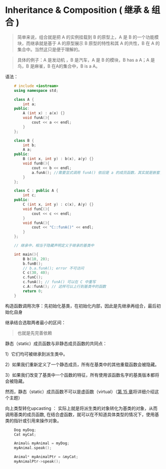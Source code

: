 # Inheritance & Composition ( 继承 & 组合 )

> 简单来说，组合就是把 A 的实例挂载到 B 的原型上，A 是 B 的一个功能模块，而继承就是基于 A 的原型展示 B 原型的特性和其 A 的共性，B 在 A 的集合中。当然这只是便于理解的。

> 具体的例子：A 是发动机 ，B 是汽车，A 是 B 的模块，B has a A；A 是鸟，B 是麻雀，B 在A的集合中，B is a A。

语法：

```cpp
    # include <iostream>
    using namespace std;

    class A {
        int a;
    public:
        A (int x) : a(x) {}
        void funA(){
            cout << a << endl;
        } 
    };

    class B {
        int b;
        A a;
    public:
        B (int x, int y) : b(x), a(y) {}
        void funB(){
            cout << b << endl;
            a.funA(); //需要显式调用 funA() 依旧是 a 的成员函数，其实就是嵌套了一层
        }
    };

    class C : public A {
        int c;
    public:
        C (int x, int y) : c(x), A(y) {}
        void funC(){
            cout << c << endl;
        }
        void funA(){
            cout << "C::funA()" << endl;
        }
    };

    // 继承中，相当于隐藏声明定义于继承的基类中

    int main(){
        B b(10, 20);
        b.funB();
        // b.a.funA(); error 不可访问
        C c(30, 40);
        c.funC();
        c.funA(); // funA() 可以在 C 中重写
        c.A::funA(); // 这样可以上行到基类中的函数
        return 0;
    }
```

构造函数调用次序：先初始化基类，在初始化内部，因此是先继承再组合，最后初始化自身

继承结合选取两者最小的区间：

> 也就是先完善依赖


静态（static）成员函数与非静态成员函数的共同点：

1）它们均可被继承到派生类中。

2）如果我们重新定义了一个静态成员，所有在基类中的其他重载函数会被隐藏。

3）如果我们改变了基类中一个函数的特征，所有使用该函数名字的基类版本都将会被隐藏。

然而，静态（static）成员函数不可以是虚函数（virtual）（[第 15 章](./15.md)将详细介绍这个主题）

向上类型转化upcasting ： 实际上就是将派生类的对象转化为基类的对象，从而调用基类的成员函数, 在结合虚函数，就可以在不知道具体类型的情况下，使用基类的指针或引用来操作对象。

```cpp
    Dog myDog;
    Cat myCat;

    Animal& myAnimal = myDog;
    myAnimal.speak();

    Animal* myAnimalPtr = &myCat;
    myAnimalPtr->speak();
```